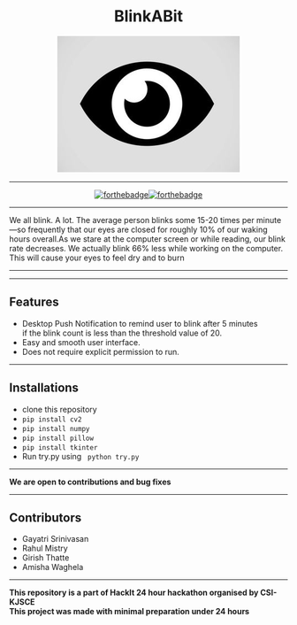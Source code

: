 <div align="center">

  <h1><b>BlinkABit</b></h1>
  
   ![Sample](https://github.com/gayatri-01/BlinkABit/blob/master/eye8.JPG)
  
  
  
 
</div>

<hr>

<div align="center">

  [![forthebadge](https://forthebadge.com/images/badges/made-with-python.svg)](https://forthebadge.com)[![forthebadge](https://forthebadge.com/images/badges/built-with-love.svg)](https://forthebadge.com)
  
</div>

<hr>
<div>
  <p>We all blink. A lot. The average person blinks some 15-20 times per minute—so frequently that our eyes are closed for roughly 10% of our waking hours overall.As we stare at the computer screen or while reading, our blink rate decreases. We actually blink 66% less while working on the computer. This will cause your eyes to feel dry and to burn</p>
</div>

<hr>

<div align="center">

  
<a href="https://github.com/gayatri-01/BlinkABit/blob/master/BlinkABit.gif"></a>


</div>
<hr>
<div>
<h2><b>Features</b></h2>
<ul>

  <li> Desktop Push Notification to remind user to blink after 5 minutes<br>if the blink count is less than the threshold value of 20.
  <li> Easy and smooth user interface.
  <li> Does not require explicit permission to run.
</ul>
</div>

<hr>
<div>
<h2><b>Installations</b></h2>

*  clone this repository
* ` pip install cv2 `
* `pip install numpy `
* `pip install pillow `
* `pip install tkinter`
* Run try.py using 
    ` python try.py`
</div>
<hr>

**We are open to contributions and bug fixes**

<hr>

<h2><b>Contributors</b></h2>


* Gayatri Srinivasan
* Rahul Mistry
* Girish Thatte
* Amisha Waghela

<hr>


**This repository is a part of HackIt 24 hour hackathon organised by CSI-KJSCE**
<br> 
**This project was made with minimal preparation under 24 hours**

    




  

 

 

